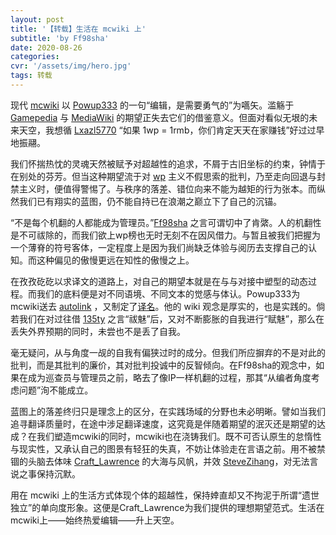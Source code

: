 ```yaml
---
layout: post
title: '【转载】生活在 mcwiki 上'
subtitle: 'by Ff98sha'
date: 2020-08-26
categories: 
cvr: '/assets/img/hero.jpg'
tags: 转载 
---
```


现代 <a href ='https://minecraft-zh.gamepedia.com'>mcwiki</a> 以 <a href ='https://minecraft-zh.gamepedia.com/User:Powup333'>Powup333</a> 的一句“编辑，是需要勇气的”为嚆矢。滥觞于 <a href ='https://www.gamepedia.com'>Gamepedia</a> 与 <a href ='https://zh.wikipedia.org/wiki/MediaWiki'>MediaWiki</a> 的期望正失去它们的借鉴意义。但面对看似无垠的未来天空，我想循 <a href ='https://minecraft-zh.gamepedia.com/User:Lxazl5770'>Lxazl5770</a> “如果 1wp = 1rmb，你们肯定天天在家赚钱”好过过早地振翮。

我们怀揣热忱的灵魂天然被赋予对超越性的追求，不屑于古旧坐标的约束，钟情于在别处的芬芳。但当这种期望流于对 <a href ='https://minecraft-zh.gamepedia.com/Special:WikiPoints'>wp</a> 主义不假思索的批判，乃至走向回退与封禁主义时，便值得警惕了。与秩序的落差、错位向来不能为越矩的行为张本。而纵然我们已有翔实的蓝图，仍不能自持已在浪潮之巅立下了自己的沉锚。

“不是每个机翻的人都能成为管理员。”<a href ='https://minecraft-zh.gamepedia.com/User:Ff98sha'>Ff98sha</a> 之言可谓切中了肯綮。人的机翻性是不可祓除的，而我们欲上wp榜也无时无刻不在因风借力。与暂且被我们把握为一个薄脊的符号客体，一定程度上是因为我们尚缺乏体验与阅历去支撑自己的认知。而这种偏见的傲慢更远在知性的傲慢之上。

在孜孜矻矻以求译文的道路上，对自己的期望本就是在与与对接中塑型的动态过程。而我们的底料便是对不同语境、不同文本的觉感与体认。Powup333为mcwiki送去 <a href ='https://minecraft-zh.gamepedia.com/%E6%A8%A1%E5%9D%97:Autolink'>autolink</a> ，又制定了<a href ='https://minecraft-zh.gamepedia.com/Minecraft_Wiki:%E8%AF%91%E5%90%8D%E6%A0%87%E5%87%86%E5%8C%96'>译名</a>。他的 wiki 观念是厚实的，也是实践的。倘若我们在对过往借 <a href ='https://minecraft-zh.gamepedia.com/User:135ty'>135ty</a> 之言“祓魅”后，又对不断膨胀的自我进行“赋魅”，那么在丢失外界预期的同时，未尝也不是丢了自我。

毫无疑问，从与角度一觇的自我有偏狭过时的成分。但我们所应摒弃的不是对此的批判，而是其批判的廉价，其对批判投诚中的反智倾向。在Ff98sha的观念中，如果在成为巡查员与管理员之前，略去了像IP一样机翻的过程，那其“从编者角度考虑问题”洵不能成立。

蓝图上的落差终归只是理念上的区分，在实践场域的分野也未必明晰。譬如当我们追寻翻译质量时，在途中涉足翻译速度，这究竟是伴随着期望的泯灭还是期望的达成？在我们塑造mcwiki的同时，mcwiki也在浇铸我们。既不可否认原生的怠惰性与现实性，又承认自己的图景有轻狂的失真，不妨让体验走在言语之前。用不被禁锢的头脑去体味 <a href ='https://minecraft-zh.gamepedia.com/User:Craft Lawrence'>Craft_Lawrence</a> 的大海与风帆，并效 <a href ='https://minecraft-zh.gamepedia.com/User:SteveZihang'>SteveZihang</a>，对无法言说之事保持沉默。

用在 mcwiki 上的生活方式体现个体的超越性，保持婞直却又不拘泥于所谓“遗世独立”的单向度形象。这便是Craft_Lawrence为我们提供的理想期望范式。生活在mcwiki上——始终热爱编辑——升上天空。
